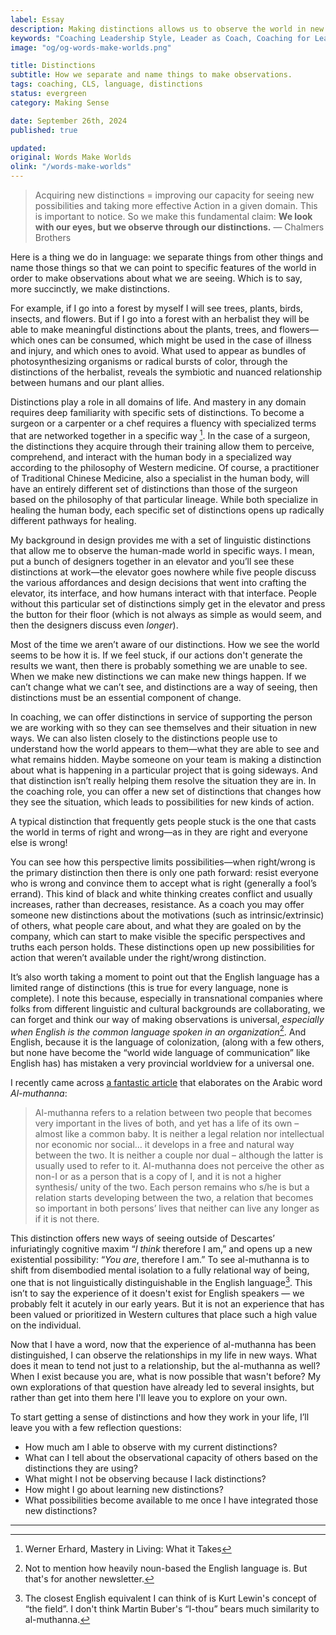 ```yaml
---
label: Essay
description: Making distinctions allows us to observe the world in new ways. How can we think about and find distinctions that will help us take action and get the results we hope to achieve?
keywords: "Coaching Leadership Style, Leader as Coach, Coaching for Leaders, Manager as Coach"
image: "og/og-words-make-worlds.png"

title: Distinctions
subtitle: How we separate and name things to make observations.
tags: coaching, CLS, language, distinctions
status: evergreen
category: Making Sense

date: September 26th, 2024
published: true

updated:
original: Words Make Worlds
olink: "/words-make-worlds"
---
```


> Acquiring  new distinctions = improving our capacity for seeing new possibilities and taking  more effective Action in a given domain. This is important to notice.  So we make this fundamental claim: **We look with our eyes, but we observe through  our distinctions.**  &mdash; Chalmers Brothers

Here is a thing we do in language: we separate things from other things and name those things so that we can point to specific features of the world in order to make observations about what we are seeing. Which is to say, more succinctly, we make distinctions.

For example, if I go into a forest by myself I will see trees, plants, birds, insects, and flowers. But if I go into a forest with an herbalist they will be able to make meaningful distinctions about the plants, trees, and flowers&mdash;which ones can be consumed, which might be used in the case of illness and injury, and which ones to avoid. What used to appear as bundles of photosynthesizing organisms or radical bursts of color, through the distinctions of the herbalist, reveals the symbiotic and nuanced relationship between humans and our plant allies.  

Distinctions play a role in all domains of life. And mastery in any domain requires deep familiarity with specific sets of distinctions. To become a surgeon or a carpenter or a chef requires a fluency with specialized terms that are networked together in a specific way [^1]. In the case of a surgeon, the distinctions they acquire through their training allow them to perceive, comprehend, and interact with the human body in a specialized way according to the philosophy of Western medicine. Of course, a practitioner of Traditional Chinese Medicine, also a specialist in the human body, will have an entirely different set of distinctions than those of the surgeon based on the philosophy of that particular lineage. While both specialize in healing the human body, each specific set of distinctions opens up radically different pathways for healing.  

My background in design provides me with a set of linguistic distinctions that allow me to observe the human-made world in specific ways. I mean, put a bunch of designers together in an elevator and you’ll see these distinctions at work&mdash;the elevator goes nowhere while five people discuss the various affordances and design decisions that went into crafting the elevator, its interface, and how humans interact with that interface. People without this particular set of distinctions simply get in the elevator and press the button for their floor (which is not always as simple as would seem, and then the designers discuss even _longer_).

Most of the time we aren’t aware of our distinctions. How we see the world seems to be how it is. If we feel stuck, if our actions don't generate the results we want, then there is probably something we are unable to see. When we make new distinctions we can make new things happen. If we can’t change what we can’t see, and distinctions are a way of seeing, then distinctions must be an essential component of change.

In coaching, we can offer distinctions in service of supporting the person we are working with so they can see themselves and their situation in new ways. We can also listen closely to the distinctions people use to understand how the world appears to them&mdash;what they are able to see and what remains hidden. Maybe someone on your team is making a distinction about what is happening in a particular project that is going sideways. And that distinction isn’t really helping them resolve the situation they are in. In the coaching role, you can offer a new set of distinctions that changes how they see the situation, which leads to possibilities for new kinds of action.

A typical distinction that frequently gets people stuck is the one that casts the world in terms of right and wrong&mdash;as in they are right and everyone else is wrong!

You can see how this perspective limits possibilities&mdash;when right/wrong is the primary distinction then there is only one path forward: resist everyone who is wrong and convince them to accept what is right (generally a fool’s errand). This kind of black and white thinking creates conflict and usually increases, rather than decreases, resistance. As a coach you may offer someone new distinctions about the motivations (such as intrinsic/extrinsic) of others, what people care about, and what they are goaled on by the company, which can start to make visible the specific perspectives and truths each person holds. These distinctions open up new possibilities for action that weren’t available under the right/wrong distinction.

It’s also worth taking a moment to point out that the English language has a limited range of distinctions (this is true for every language, none is complete). I note this because, especially in transnational companies where folks from different linguistic and cultural backgrounds are collaborating, we can forget and think our way of making observations is universal, _especially when English is the common language spoken in an organization_[^2].  And English, because it is the language of colonization, (along with a few others, but none have become the “world wide language of communication” like English has) has mistaken a very provincial worldview for a universal one.

I recently came across [a fantastic article](https://mujaawarah.org/en/) that elaborates on the Arabic word _Al-muthanna_:

> Al-muthanna refers to a relation between two people that becomes very important in the lives of both, and yet has a life of its own – almost like a common baby. It is neither a legal relation nor intellectual nor economic nor social… it develops in a free and natural way between the two. It is neither a couple nor dual – although the latter is usually used to refer to it. Al-muthanna does not perceive the other as non-I or as a person that is a copy of I, and it is not a higher synthesis/ unity of the two. Each person remains who s/he is but a relation starts developing between the two, a relation that becomes so important in both persons’ lives that neither can live any longer as if it is not there.

This distinction offers new ways of seeing outside of Descartes’ infuriatingly cognitive maxim “_I think_ therefore I am,” and opens up a new existential possibility: “_You are_, therefore I am.” To see al-muthanna is to shift from disembodied mental isolation to a fully relational way of being, one that is not linguistically distinguishable in the English language[^3]. This isn’t to say the experience of it doesn't exist for English speakers &mdash; we probably felt it acutely in our early years. But it is not an experience that has been valued or prioritized in Western cultures that place such a high value on the individual.

Now that I have a word, now that the experience of al-muthanna has been distinguished, I can observe the relationships in my life in new ways.  What does it mean to tend not just to a relationship, but the al-muthanna as well? When I exist because you are, what is now possible that wasn't before? My own explorations of that question have already led to several insights, but rather than get into them here I'll leave you to explore on your own.

To start getting a sense of distinctions and how they work in your life, I’ll leave you with a few reflection questions:

- How much am I able to observe with my current distinctions?
- What can I tell about the observational capacity of others based on the distinctions they are using?
- What might I not be observing because I lack distinctions?
- How might I go about learning new distinctions?
- What possibilities become available to me once I have integrated those new distinctions?

---


[^1]:	Werner Erhard, Mastery in Living: What it Takes

[^2]:	Not to mention how heavily noun-based the English language is. But that's for another newsletter.

[^3]:	The closest English equivalent I can think of is Kurt Lewin's concept of “the field”. I don't think Martin Buber's “I-thou” bears much similarity to al-muthanna.
